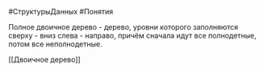 #СтруктурыДанных #Понятия 

Полное двоичное дерево - дерево, уровни которого заполняются сверху - вниз слева - направо, причём сначала идут все полнодетные, потом все неполнодетные.

[[Двоичное дерево]]
